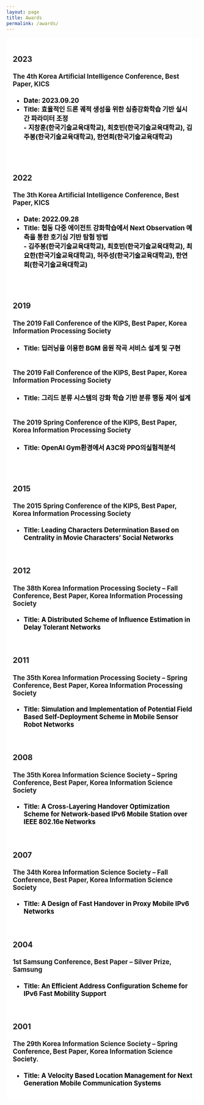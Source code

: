 ```yaml
---
layout: page
title: Awards
permalink: /awards/
---
```

<style>
    ul {    
        margin-left: 0;
        color: #000000
    }
    
    h4 {
        font-weight: bold;
    }
</style>
<section>
    <div class="cw-content container-fluid">
        <div class="cyw-container">
            <div class="container">
                <!--Start Container Div-->
                <div style="background-color:white; font-size: 120%; font-weight: bold" class="container-fluid">
                    <!--Start Content Grid-->
                    <div class="row content">
                        <div style="padding:1.0em" class="content-wrapper">
                            <h3 class = "title-level-3 year"> 2023 </h3>
                            <h4>The 4th Korea Artificial Intelligence Conference, Best Paper, KICS</h4>
                            <ul>
                                <li>Date: 2023.09.20</li>
                                <li>Title: 효율적인 드론 궤적 생성을 위한 심층강화학습 기반 실시간 파라미터 조정<br/>
                                    - 지창훈(한국기술교육대학교), 최호빈(한국기술교육대학교), 김주봉(한국기술교육대학교), 한연희(한국기술교육대학교)
                                </li>
                                <br>
                            </ul>
                            <br/>
                            <h3 class = "title-level-3 year"> 2022 </h3>
                            <h4>The 3th Korea Artificial Intelligence Conference, Best Paper, KICS</h4>
                            <ul>
                                <li>Date: 2022.09.28</li>
                                <li>Title: 협동 다중 에이전트 강화학습에서 Next Observation 예측을 통한 호기심 기반 탐험 방법<br/>
                                    - 김주봉(한국기술교육대학교), 최호빈(한국기술교육대학교), 최요한(한국기술교육대학교), 허주성(한국기술교육대학교), 한연희(한국기술교육대학교)
                                </li>
                                <br>
                            </ul>
                            <br/>
                            <h3 class = "title-level-3 year"> 2019 </h3>
                            <h4>The 2019 Fall Conference of the KIPS, Best Paper, Korea Information Processing
                                Society</h4>
                            <ul>
                                <li>Title: 딥러닝을 이용한 BGM 음원 작곡 서비스 설계 및 구현</li>
                                <br>
                            </ul>
                            <h4>The 2019 Fall Conference of the KIPS, Best Paper, Korea Information Processing
                                Society</h4>
                            <ul>
                                <li>Title: 그리드 분류 시스템의 강화 학습 기반 분류 행동 제어 설계</li>
                                <br>
                            </ul>
                            <h4>The 2019 Spring Conference of the KIPS, Best Paper, Korea Information Processing
                                Society</h4>
                            <ul>
                                <li>Title: OpenAI Gym환경에서 A3C와 PPO의실험적분석</li>
                                <br>
                            </ul>
                            <br/>
                            <h3 class = "title-level-3 year"> 2015 </h3>
                            <h4>The 2015 Spring Conference of the KIPS, Best Paper, Korea Information Processing
                                Society</h4>
                            <ul>
                                <li>Title: Leading Characters Determination Based on Centrality in Movie Characters’
                                    Social Networks
                                </li>
                            </ul>
                            <br/>
                            <h3 class = "title-level-4 year"> 2012 </h3>
                            <h4>The 38th Korea Information Processing Society – Fall Conference, Best Paper, Korea
                                Information Processing Society</h4>
                            <ul>
                                <li>Title: A Distributed Scheme of Influence Estimation in Delay Tolerant Networks</li>
                            </ul>
                            <br/>
                            <h3 class = "title-level-4 year"> 2011 </h3>
                            <h4>The 35th Korea Information Processing Society – Spring Conference, Best Paper, Korea
                                Information Processing Society</h4>
                            <ul>
                                <li>Title: Simulation and Implementation of Potential Field Based Self-Deployment Scheme
                                    in Mobile Sensor Robot Networks
                                </li>
                            </ul>
                            <p><!--
                            <p align="center">
                            <a href="data/award.jpg" target="_blank" rel="noopener noreferrer"><img width="25%" alt src="data/award.jpg" border="0" data-lazy-src="http://data/award.jpg?is-pending-load=1" srcset="data:image/gif;base64,R0lGODlhAQABAIAAAAAAAP///yH5BAEAAAAALAAAAAABAAEAAAIBRAA7" class=" jetpack-lazy-image"><noscript><img width="25%" alt="" src="data/award.jpg" border="0"/></noscript></a>
                            --></p>
                            <br/>
                            <h3 class = "title-level-3 year"> 2008</h3>
                            <h4>The 35th Korea Information Science Society – Spring Conference, Best Paper, Korea
                                Information Science Society</h4>
                            <ul>
                                <li>Title: A Cross-Layering Handover Optimization Scheme for Network-based IPv6 Mobile
                                    Station over IEEE 802.16e Networks
                                </li>
                            </ul>
                            <br/>
                            <h3 class = "title-level-3 year"> 2007 </h3>
                            <h4>The 34th Korea Information Science Society – Fall Conference, Best Paper, Korea
                                Information Science Society</h4>
                            <ul>
                                <li>Title: A Design of Fast Handover in Proxy Mobile IPv6 Networks</li>
                            </ul>
                            <br/>
                            <h3 class = "title-level-3 year"> 2004 </h3>
                            <h4>1st Samsung Conference, Best Paper – Silver Prize, Samsung</h4>
                            <ul>
                                <li>Title: An Efficient Address Configuration Scheme for IPv6 Fast Mobility Support</li>
                            </ul>
                            <br/>
                            <h3 class = "title-level-3 year"> 2001 </h3>
                            <h4>The 29th Korea Information Science Society – Spring Conference, Best Paper, Korea
                                Information Science Society.</h4>
                            <ul>
                                <li>Title: A Velocity Based Location Management for Next Generation Mobile Communication
                                    Systems
                                </li>
                            </ul>
                        </div>
                    </div>
                    <div class="clear"></div>
                    <!--End Content Grid-->
                </div>
            </div>
        </div>
        <!--End Container Div-->
    </div>
</section>